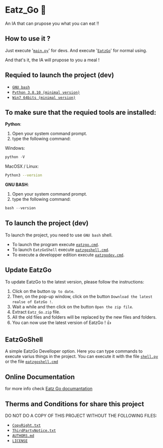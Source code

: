 # Eatz_Go :hamburger:
An IA that can prupose you what you can eat !!

## How to use it ?

Just execute '[`main.py`](main.py)' for devs.
And execute '[`EatzGo`](EatzGo.exe)' for normal using.

And that's it, the IA will prupose to you a meal !

## Requied to launch the project (dev)

- [`GNU bash`](https://git-scm.com/)
- [`Python 3.8.10 (minimal version)`](https://python.org/)
- [`Win7 64bits (minimal version)`](https://microsoft.com/)

## To make sure that the requied tools are installed:

**Python**:

1. Open your system command prompt.
2. type the following command:

Windows:
```PowerShell
python -V
```

MacOSX / Linux:
```bash
Python3 --version
```
**GNU BASH**:

1. Open your system command prompt.
2. type the following command:

```PowerShell
bash --version
```

## To launch the project (dev)

To launch the project, you need to use `GNU bash` shell.

- To launch the program execute [`eatzgo.cmd`](eatzgo.cmd).
- To launch `EatzGoShell` execute [`eatzgoshell.cmd`](eatzgoshell.cmd).
- To execute a developper edition execute [`eatzgodev.cmd`](eatzgodev.cmd).

## Update EatzGo

To update EatzGo to the latest version, please follow the instructions:

1. Click on the button `Up to date`.
2. Then, on the pop-up window, click on the button `Download the latest realse of EatzGo !`.
3. Wait a while and then click on the button `Open the zip file`.
4. Extract `Eatz_Go.zip` file.
5. All the old files and folders will be replaced by the new files and folders.
6. You can now use the latest version of EatzGo ! :+1:

## EatzGoShell

A simple EatzGo Develloper option. Here you can type commands to execute varius things in the project. You can execute it with the file [`shell.py`](shell.py) or the file [`eatzgoshell.cmd`](eatzgoshell.cmd)

## Online Documentation

for more info check [Eatz Go documantation](https://boubajoker.github.io/Eatz_Go/)

## Therms and Conditions for share this project

DO NOT DO A COPY OF THIS PROJECT WITHOUT THE FOLLOWING FILES:
- [`CopyRight.txt`](CopyRight.txt)
- [`ThirdPartyNotice.txt`](ThirdPartyNotice.txt)
- [`AUTHORS.md`](AUTHORS.md)
- [`LICENSE`](LICENSE)